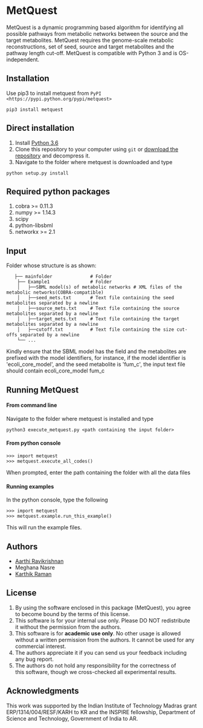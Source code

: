 # MetQuest

MetQuest is a dynamic programming based algorithm for identifying all possible
pathways from metabolic networks between the source and the target metabolites. 
MetQuest requires the genome-scale metabolic reconstructions,
set of seed, source and target metabolites and the pathway length cut-off. 
MetQuest is compatible with Python 3 and is OS-independent.  

## Installation

Use pip3 to install metquest from 
```PyPI <https://pypi.python.org/pypi/metquest>```

```pip3 install metquest```

## Direct installation

1. Install [Python 3.6](https://www.python.org/downloads/)
2. Clone this repository to your computer using ```git``` or [download the repository](https://github.com/RamanLab/MetQuest) and decompress it.   
3. Navigate to the folder where metquest is downloaded and type
```
python setup.py install
```

## Required python packages

1. cobra >= 0.11.3
2. numpy >= 1.14.3
3. scipy
4. python-libsbml
5. networkx >= 2.1

## Input

Folder whose structure is as shown:
```
   ├── mainfolder              # Folder  
    ├── Example1               # Folder  
    │   ├──SBML model(s) of metabolic networks # XML files of the metabolic networks(COBRA-compatible)
    │   ├──seed_mets.txt       # Text file containing the seed metabolites separated by a newline
    │   ├──source_mets.txt     # Text file containing the source metabolites separated by a newline
    │   ├──target_mets.txt     # Text file containing the target metabolites separated by a newline
    │   ├──cutoff.txt          # Text file containing the size cut-offs separated by a newline
    └── ...
 ```

Kindly ensure that the SBML model has the field <model id> and the metabolites
are prefixed with the model identifiers, for instance, if the model identifier is 
'ecoli_core_model', and the seed metabolite is 'fum_c', the input text file
should contain ecoli_core_model fum_c

## Running MetQuest

#### From command line
Navigate to the folder where metquest is installed and type
``` 
python3 execute_metquest.py <path containing the input folder>

``` 



#### From python console
```
>>> import metquest
>>> metquest.execute_all_codes()
```
When prompted, enter the path containing the folder with all the data files

#### Running examples

In the python console, type the following

```
>>> import metquest
>>> metquest.example.run_this_example()
```

This will run the example files.
## Authors

* [Aarthi Ravikrishnan](https://github.com/aarthi31)
* Meghana Nasre
* [Karthik Raman](https://github.com/karthikraman)


## License

1. By using the software enclosed in this package (MetQuest), you agree to become bound by the terms of this license. 
2. This software is for your internal use only. Please DO NOT redistribute it without the permission from the authors.
3. This software is for **academic use only**. No other usage is allowed without a written permission from the authors. It cannot be used for any commercial interest.
4. The authors appreciate it if you can send us your feedback including any bug report.
5. The authors do not hold any responsibility for the correctness of this software, though we cross-checked all experimental results.

## Acknowledgments

This work was supported by the Indian Institute of Technology Madras grant ERP/1314/004/RESF/KARH to KR and the INSPIRE fellowship, Department of Science and Technology, Government of India to AR.


